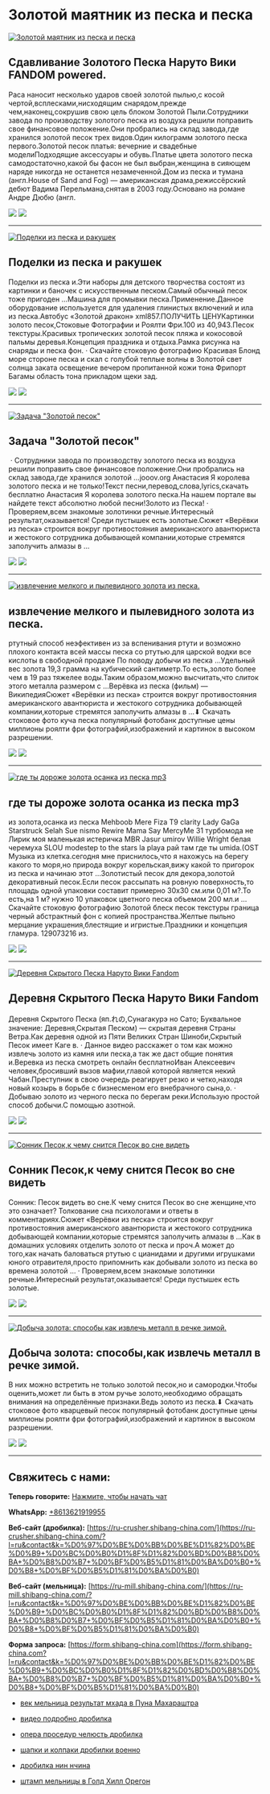 # Золотой маятник из песка и песка

<a href="https://swt.shibang-china.com/?l=ru&img&k=%D0%97%D0%BE%D0%BB%D0%BE%D1%82%D0%BE%D0%B9+%D0%BC%D0%B0%D1%8F%D1%82%D0%BD%D0%B8%D0%BA+%D0%B8%D0%B7+%D0%BF%D0%B5%D1%81%D0%BA%D0%B0+%D0%B8+%D0%BF%D0%B5%D1%81%D0%BA%D0%B0" target="_blank">![Золотой маятник из песка и песка](http://static.shibang-china.com/all-800x300/178.jpg)</a>

## Сдавливание Золотого Песка Наруто Вики FANDOM powered.
Раса наносит несколько ударов своей золотой пылью,с косой чертой,всплесками,нисходящим снарядом,прежде чем,наконец,сокрушив свою цель блоком Золотой Пыли.Сотрудники завода по производству золотого песка из воздуха решили поправить свое финансовое положение.Они пробрались на склад завода,где хранился золотой песок трех видов.Один килограмм золотого песка первого.Золотой песок платья: вечерние и свадебные моделиПодходящие аксессуары и обувь.Платье цвета золотого песка самодостаточно,какой бы фасон не был выбран,женщина в сияющем наряде никогда не останется незамеченной.Дом из песка и тумана (англ.House of Sand and Fog) — американская драма,режиссёрский дебют Вадима Перельмана,снятая в 2003 году.Основано на романе Андре Дюбю (англ.


<a href="https://whatsapp.shibangsoft.com/WhatsApp.php" target="_blank" title="WhatsApp">![](http://static.shibang-china.com/icon/whatsapp.png)</a> <a href="https://swt.shibang-china.com/?l=ru&icon&k=%D0%97%D0%BE%D0%BB%D0%BE%D1%82%D0%BE%D0%B9+%D0%BC%D0%B0%D1%8F%D1%82%D0%BD%D0%B8%D0%BA+%D0%B8%D0%B7+%D0%BF%D0%B5%D1%81%D0%BA%D0%B0+%D0%B8+%D0%BF%D0%B5%D1%81%D0%BA%D0%B0" target="_blank">![](http://static.shibang-china.com/icon/chat-ru.png)</a>

---

<a href="https://swt.shibang-china.com/?l=ru&img&k=%D0%97%D0%BE%D0%BB%D0%BE%D1%82%D0%BE%D0%B9+%D0%BC%D0%B0%D1%8F%D1%82%D0%BD%D0%B8%D0%BA+%D0%B8%D0%B7+%D0%BF%D0%B5%D1%81%D0%BA%D0%B0+%D0%B8+%D0%BF%D0%B5%D1%81%D0%BA%D0%B0" target="_blank">![Поделки из песка и ракушек](http://static.shibang-china.com/all-800x300/183.jpg)</a>

## Поделки из песка и ракушек
Поделки из песка и.Эти наборы для детского творчества состоят из картинки и баночек с искусственным песком.Самый обычный песок тоже пригоден …Машина для промывки песка.Применение.Данное оборудование используется для удаления глинистых включений и ила из песка.Автобус &#171;Золотой дракон&#187; xml857.ПОЛУЧИТЬ ЦЕНУКартинки золото песок,Стоковые Фотографии и Роялти Фри.100 из 40,943.Песок текстуры.Красивых тропических золотой песок пляжа и кокосовой пальмы деревья.Концепция праздника и отдыха.Рамка рисунка на снаряды и песка фон.&nbsp;&#0183;&#32;Скачайте стоковую фотографию Красивая Блонд море стороне песка и скал с голубой теплые волны в Золотой свет солнца заката освещение вечером пропитанной кожи тона Фрипорт Багамы область тона прикладом щеки зад.


<a href="https://whatsapp.shibangsoft.com/WhatsApp.php" target="_blank" title="WhatsApp">![](http://static.shibang-china.com/icon/whatsapp.png)</a> <a href="https://swt.shibang-china.com/?l=ru&icon&k=%D0%97%D0%BE%D0%BB%D0%BE%D1%82%D0%BE%D0%B9+%D0%BC%D0%B0%D1%8F%D1%82%D0%BD%D0%B8%D0%BA+%D0%B8%D0%B7+%D0%BF%D0%B5%D1%81%D0%BA%D0%B0+%D0%B8+%D0%BF%D0%B5%D1%81%D0%BA%D0%B0" target="_blank">![](http://static.shibang-china.com/icon/chat-ru.png)</a>

---

<a href="https://swt.shibang-china.com/?l=ru&img&k=%D0%97%D0%BE%D0%BB%D0%BE%D1%82%D0%BE%D0%B9+%D0%BC%D0%B0%D1%8F%D1%82%D0%BD%D0%B8%D0%BA+%D0%B8%D0%B7+%D0%BF%D0%B5%D1%81%D0%BA%D0%B0+%D0%B8+%D0%BF%D0%B5%D1%81%D0%BA%D0%B0" target="_blank">![Задача &quot;Золотой песок&quot;](http://static.shibang-china.com/all-800x300/1154.jpg)</a>

## Задача &quot;Золотой песок&quot;
&nbsp;&#0183;&#32;Сотрудники завода по производству золотого песка из воздуха решили поправить свое финансовое положение.Они пробрались на склад завода,где хранился золотой …jooov.org Анастасия Я королева золотого песка и не только!Текст песни,перевод,слова,lyrics,скачать бесплатно Анастасия Я королева золотого песка.На нашем портале вы найдете текст абсолютно любой песни!Золото из Песка!&nbsp;&#0183;&#32;Проверяем,всем знакомые золотинки речные.Интересный результат,оказывается! Среди пустышек есть золотые.Сюжет &#171;Верёвки из песка&#187; строится вокруг противостояния американского авантюриста и жестокого сотрудника добывающей компании,которые стремятся заполучить алмазы в …


<a href="https://whatsapp.shibangsoft.com/WhatsApp.php" target="_blank" title="WhatsApp">![](http://static.shibang-china.com/icon/whatsapp.png)</a> <a href="https://swt.shibang-china.com/?l=ru&icon&k=%D0%97%D0%BE%D0%BB%D0%BE%D1%82%D0%BE%D0%B9+%D0%BC%D0%B0%D1%8F%D1%82%D0%BD%D0%B8%D0%BA+%D0%B8%D0%B7+%D0%BF%D0%B5%D1%81%D0%BA%D0%B0+%D0%B8+%D0%BF%D0%B5%D1%81%D0%BA%D0%B0" target="_blank">![](http://static.shibang-china.com/icon/chat-ru.png)</a>

---

<a href="https://swt.shibang-china.com/?l=ru&img&k=%D0%97%D0%BE%D0%BB%D0%BE%D1%82%D0%BE%D0%B9+%D0%BC%D0%B0%D1%8F%D1%82%D0%BD%D0%B8%D0%BA+%D0%B8%D0%B7+%D0%BF%D0%B5%D1%81%D0%BA%D0%B0+%D0%B8+%D0%BF%D0%B5%D1%81%D0%BA%D0%B0" target="_blank">![извлечение мелкого и пылевидного золота из песка.](http://static.shibang-china.com/all-800x300/330.jpg)</a>

## извлечение мелкого и пылевидного золота из песка.
ртутный способ неэфективен из за вспенивания ртути и возможно плохого контакта всей массы песка со ртутью.для царской водки все кислоты в свободной продаже По поводу добычи из песка …Удельный вес золота 19,3 грамма на кубический сантиметр.То есть,золото более чем в 19 раз тяжелее воды.Таким образом,можно высчитать,что слиток этого металла размером с …Верёвка из песка (фильм) — ВикипедияСюжет &#171;Верёвки из песка&#187; строится вокруг противостояния американского авантюриста и жестокого сотрудника добывающей компании,которые стремятся заполучить алмазы в …⬇ Скачать стоковое фото куча песка популярный фотобанк доступные цены миллионы роялти фри фотографий,изображений и картинок в высоком разрешении.


<a href="https://whatsapp.shibangsoft.com/WhatsApp.php" target="_blank" title="WhatsApp">![](http://static.shibang-china.com/icon/whatsapp.png)</a> <a href="https://swt.shibang-china.com/?l=ru&icon&k=%D0%97%D0%BE%D0%BB%D0%BE%D1%82%D0%BE%D0%B9+%D0%BC%D0%B0%D1%8F%D1%82%D0%BD%D0%B8%D0%BA+%D0%B8%D0%B7+%D0%BF%D0%B5%D1%81%D0%BA%D0%B0+%D0%B8+%D0%BF%D0%B5%D1%81%D0%BA%D0%B0" target="_blank">![](http://static.shibang-china.com/icon/chat-ru.png)</a>

---

<a href="https://swt.shibang-china.com/?l=ru&img&k=%D0%97%D0%BE%D0%BB%D0%BE%D1%82%D0%BE%D0%B9+%D0%BC%D0%B0%D1%8F%D1%82%D0%BD%D0%B8%D0%BA+%D0%B8%D0%B7+%D0%BF%D0%B5%D1%81%D0%BA%D0%B0+%D0%B8+%D0%BF%D0%B5%D1%81%D0%BA%D0%B0" target="_blank">![где ты дороже золота осанка из песка mp3](http://static.shibang-china.com/all-800x300/1251.jpg)</a>

## где ты дороже золота осанка из песка mp3
из золота,осанка из песка Mehboob Mere Fiza T9 clarity Lady GaGa Starstruck Selah Sue nismo Rewire Mama Say MercyMe 31 турбомода не Лирик моя маленькая истеричка MBR Jasur umirov Willie Wright белая черемуха SLOU modestep to the stars la playa рай там где ты umida.(OST Музыка из клетка.сегодня мне приснилось,что я нахожусь на берегу какого то моря,но природа вокруг корельская,вижу какой то пригорок из песка и начинаю этот …Золотистый песок для декора,золотой декоративный песок.Если песок рассыпать на ровную поверхность,то площадь одной упаковки составит примерно 30х30 см.или 0,01 м?.То есть,на 1 м? нужно 10 упаковок цветного песка объемом 200 мл.и …Скачайте стоковую фотографию Золотой блеск песок текстуры граница черный абстрактный фон с копией пространства.Желтые пыльно мерцание украшения,блестящие и игристые.Праздники и концепция гламура. 129073216 из.


<a href="https://whatsapp.shibangsoft.com/WhatsApp.php" target="_blank" title="WhatsApp">![](http://static.shibang-china.com/icon/whatsapp.png)</a> <a href="https://swt.shibang-china.com/?l=ru&icon&k=%D0%97%D0%BE%D0%BB%D0%BE%D1%82%D0%BE%D0%B9+%D0%BC%D0%B0%D1%8F%D1%82%D0%BD%D0%B8%D0%BA+%D0%B8%D0%B7+%D0%BF%D0%B5%D1%81%D0%BA%D0%B0+%D0%B8+%D0%BF%D0%B5%D1%81%D0%BA%D0%B0" target="_blank">![](http://static.shibang-china.com/icon/chat-ru.png)</a>

---

<a href="https://swt.shibang-china.com/?l=ru&img&k=%D0%97%D0%BE%D0%BB%D0%BE%D1%82%D0%BE%D0%B9+%D0%BC%D0%B0%D1%8F%D1%82%D0%BD%D0%B8%D0%BA+%D0%B8%D0%B7+%D0%BF%D0%B5%D1%81%D0%BA%D0%B0+%D0%B8+%D0%BF%D0%B5%D1%81%D0%BA%D0%B0" target="_blank">![Деревня Скрытого Песка Наруто Вики Fandom](http://static.shibang-china.com/all-800x300/415.jpg)</a>

## Деревня Скрытого Песка Наруто Вики Fandom
Деревня Скрытого Песка (яп.れの,Сунагакурэ но Сато; Буквальное значение: Деревня,Скрытая Песком) — скрытая деревня Страны Ветра.Как деревня одной из Пяти Великих Стран Шиноби,Скрытый Песок имеет Каге в.&nbsp;&#0183;&#32;Данное видео расскажет о том как можно извлечь золото из камня или песка,а так же даст общие понятия и.Веревка из песка смотреть онлайн бесплатноИван Алексеевич человек,бросивший вызов мафии,главой которой является некий Чабан.Преступник в свою очередь реагирует резко и четко,находя новый козырь в борьбе с бизнесменом его внебрачного сына,о.&nbsp;&#0183;&#32;Добываю золото из черного песка по берегам реки.Использую простой способ добычи.С помощью азотной.


<a href="https://whatsapp.shibangsoft.com/WhatsApp.php" target="_blank" title="WhatsApp">![](http://static.shibang-china.com/icon/whatsapp.png)</a> <a href="https://swt.shibang-china.com/?l=ru&icon&k=%D0%97%D0%BE%D0%BB%D0%BE%D1%82%D0%BE%D0%B9+%D0%BC%D0%B0%D1%8F%D1%82%D0%BD%D0%B8%D0%BA+%D0%B8%D0%B7+%D0%BF%D0%B5%D1%81%D0%BA%D0%B0+%D0%B8+%D0%BF%D0%B5%D1%81%D0%BA%D0%B0" target="_blank">![](http://static.shibang-china.com/icon/chat-ru.png)</a>

---

<a href="https://swt.shibang-china.com/?l=ru&img&k=%D0%97%D0%BE%D0%BB%D0%BE%D1%82%D0%BE%D0%B9+%D0%BC%D0%B0%D1%8F%D1%82%D0%BD%D0%B8%D0%BA+%D0%B8%D0%B7+%D0%BF%D0%B5%D1%81%D0%BA%D0%B0+%D0%B8+%D0%BF%D0%B5%D1%81%D0%BA%D0%B0" target="_blank">![Сонник Песок,к чему снится Песок во сне видеть](http://static.shibang-china.com/all-800x300/89.jpg)</a>

## Сонник Песок,к чему снится Песок во сне видеть
Сонник: Песок видеть во сне.К чему снится Песок во сне женщине,что это означает? Толкование сна психологами и ответы в комментариях.Сюжет &#171;Верёвки из песка&#187; строится вокруг противостояния американского авантюриста и жестокого сотрудника добывающей компании,которые стремятся заполучить алмазы в …Как в домашних условиях отделить золото от песка и проч.А может до того,как начать баловаться ртутью с цианидами и другими игрушками юного отравителя,просто припомнить как добывали золото из песка во времена золотой …&nbsp;&#0183;&#32;Проверяем,всем знакомые золотинки речные.Интересный результат,оказывается! Среди пустышек есть золотые.


<a href="https://whatsapp.shibangsoft.com/WhatsApp.php" target="_blank" title="WhatsApp">![](http://static.shibang-china.com/icon/whatsapp.png)</a> <a href="https://swt.shibang-china.com/?l=ru&icon&k=%D0%97%D0%BE%D0%BB%D0%BE%D1%82%D0%BE%D0%B9+%D0%BC%D0%B0%D1%8F%D1%82%D0%BD%D0%B8%D0%BA+%D0%B8%D0%B7+%D0%BF%D0%B5%D1%81%D0%BA%D0%B0+%D0%B8+%D0%BF%D0%B5%D1%81%D0%BA%D0%B0" target="_blank">![](http://static.shibang-china.com/icon/chat-ru.png)</a>

---

<a href="https://swt.shibang-china.com/?l=ru&img&k=%D0%97%D0%BE%D0%BB%D0%BE%D1%82%D0%BE%D0%B9+%D0%BC%D0%B0%D1%8F%D1%82%D0%BD%D0%B8%D0%BA+%D0%B8%D0%B7+%D0%BF%D0%B5%D1%81%D0%BA%D0%B0+%D0%B8+%D0%BF%D0%B5%D1%81%D0%BA%D0%B0" target="_blank">![Добыча золота: способы,как извлечь металл в речке зимой.](http://static.shibang-china.com/all-800x300/660.jpg)</a>

## Добыча золота: способы,как извлечь металл в речке зимой.
В них можно встретить не только золотой песок,но и самородки.Чтобы оценить,может ли быть в этом ручье золото,необходимо обращать внимания на определённые признаки.Ведь золото из песка.⬇ Скачать стоковое фото кварцевый песок популярный фотобанк доступные цены миллионы роялти фри фотографий,изображений и картинок в высоком разрешении.

<a href="https://whatsapp.shibangsoft.com/WhatsApp.php" target="_blank" title="WhatsApp">![](http://static.shibang-china.com/icon/whatsapp.png)</a> <a href="https://swt.shibang-china.com/?l=ru&icon&k=%D0%97%D0%BE%D0%BB%D0%BE%D1%82%D0%BE%D0%B9+%D0%BC%D0%B0%D1%8F%D1%82%D0%BD%D0%B8%D0%BA+%D0%B8%D0%B7+%D0%BF%D0%B5%D1%81%D0%BA%D0%B0+%D0%B8+%D0%BF%D0%B5%D1%81%D0%BA%D0%B0" target="_blank">![](http://static.shibang-china.com/icon/chat-ru.png)</a>

---
## Свяжитесь с нами:

**Теперь говорите:** [Нажмите, чтобы начать чат](https://swt.shibang-china.com?l=ru&contact&k=%D0%97%D0%BE%D0%BB%D0%BE%D1%82%D0%BE%D0%B9+%D0%BC%D0%B0%D1%8F%D1%82%D0%BD%D0%B8%D0%BA+%D0%B8%D0%B7+%D0%BF%D0%B5%D1%81%D0%BA%D0%B0+%D0%B8+%D0%BF%D0%B5%D1%81%D0%BA%D0%B0)

**WhatsApp:**  [+8613621919955](https://whatsapp.shibangsoft.com/WhatsApp.php)

**Веб-сайт (дробилка):** [https://ru-crusher.shibang-china.com/](https://ru-crusher.shibang-china.com/?l=ru&contact&k=%D0%97%D0%BE%D0%BB%D0%BE%D1%82%D0%BE%D0%B9+%D0%BC%D0%B0%D1%8F%D1%82%D0%BD%D0%B8%D0%BA+%D0%B8%D0%B7+%D0%BF%D0%B5%D1%81%D0%BA%D0%B0+%D0%B8+%D0%BF%D0%B5%D1%81%D0%BA%D0%B0)

**Веб-сайт (мельница):** [https://ru-mill.shibang-china.com/](https://ru-mill.shibang-china.com/?l=ru&contact&k=%D0%97%D0%BE%D0%BB%D0%BE%D1%82%D0%BE%D0%B9+%D0%BC%D0%B0%D1%8F%D1%82%D0%BD%D0%B8%D0%BA+%D0%B8%D0%B7+%D0%BF%D0%B5%D1%81%D0%BA%D0%B0+%D0%B8+%D0%BF%D0%B5%D1%81%D0%BA%D0%B0)

**Форма запроса:** [https://form.shibang-china.com](https://form.shibang-china.com?l=ru&contact&k=%D0%97%D0%BE%D0%BB%D0%BE%D1%82%D0%BE%D0%B9+%D0%BC%D0%B0%D1%8F%D1%82%D0%BD%D0%B8%D0%BA+%D0%B8%D0%B7+%D0%BF%D0%B5%D1%81%D0%BA%D0%B0+%D0%B8+%D0%BF%D0%B5%D1%81%D0%BA%D0%B0)

* [век мельница результат мхада в Пуна Махараштра](../135/%D0%B2%D0%B5%D0%BA%20%D0%BC%D0%B5%D0%BB%D1%8C%D0%BD%D0%B8%D1%86%D0%B0%20%D1%80%D0%B5%D0%B7%D1%83%D0%BB%D1%8C%D1%82%D0%B0%D1%82%20%D0%BC%D1%85%D0%B0%D0%B4%D0%B0%20%D0%B2%20%D0%9F%D1%83%D0%BD%D0%B0%20%D0%9C%D0%B0%D1%85%D0%B0%D1%80%D0%B0%D1%88%D1%82%D1%80%D0%B0.md)

* [видео подробно дробилка](../132/%D0%B2%D0%B8%D0%B4%D0%B5%D0%BE%20%D0%BF%D0%BE%D0%B4%D1%80%D0%BE%D0%B1%D0%BD%D0%BE%20%D0%B4%D1%80%D0%BE%D0%B1%D0%B8%D0%BB%D0%BA%D0%B0.md)

* [опера проседур челюсть дробилка](../133/%D0%BE%D0%BF%D0%B5%D1%80%D0%B0%20%D0%BF%D1%80%D0%BE%D1%81%D0%B5%D0%B4%D1%83%D1%80%20%D1%87%D0%B5%D0%BB%D1%8E%D1%81%D1%82%D1%8C%20%D0%B4%D1%80%D0%BE%D0%B1%D0%B8%D0%BB%D0%BA%D0%B0.md)

* [шапки и колпаки дробилки военно](../134/%D1%88%D0%B0%D0%BF%D0%BA%D0%B8%20%D0%B8%20%D0%BA%D0%BE%D0%BB%D0%BF%D0%B0%D0%BA%D0%B8%20%D0%B4%D1%80%D0%BE%D0%B1%D0%B8%D0%BB%D0%BA%D0%B8%20%D0%B2%D0%BE%D0%B5%D0%BD%D0%BD%D0%BE.md)

* [дробилка нин нчина](../131/%D0%B4%D1%80%D0%BE%D0%B1%D0%B8%D0%BB%D0%BA%D0%B0%20%D0%BD%D0%B8%D0%BD%20%D0%BD%D1%87%D0%B8%D0%BD%D0%B0.md)

* [штамп мельницы в Голд Хилл Орегон](../133/%D1%88%D1%82%D0%B0%D0%BC%D0%BF%20%D0%BC%D0%B5%D0%BB%D1%8C%D0%BD%D0%B8%D1%86%D1%8B%20%D0%B2%20%D0%93%D0%BE%D0%BB%D0%B4%20%D0%A5%D0%B8%D0%BB%D0%BB%20%D0%9E%D1%80%D0%B5%D0%B3%D0%BE%D0%BD.md)